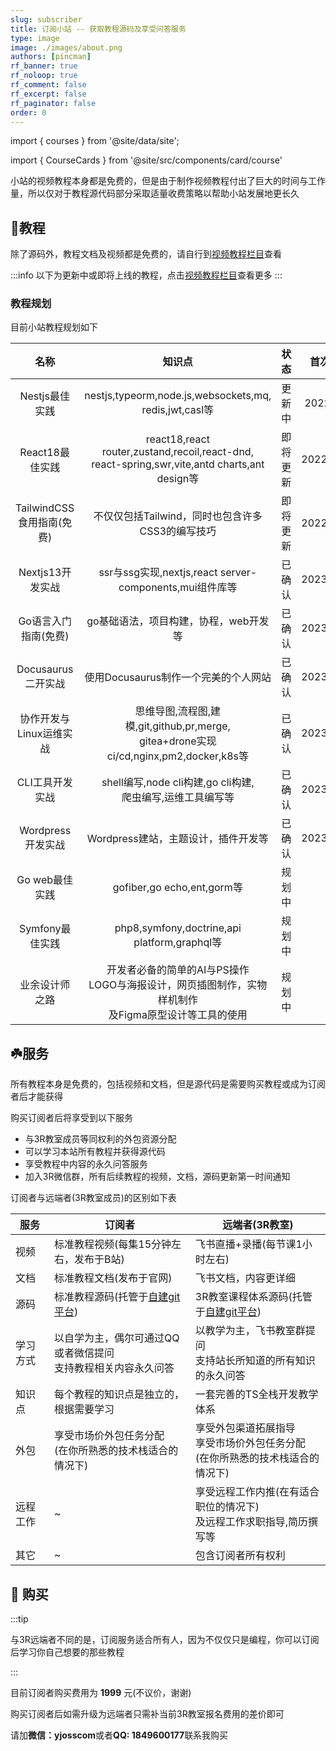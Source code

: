 ```yaml
---
slug: subscriber
title: 订阅小站 -- 获取教程源码及享受问答服务
type: image
image: ./images/about.png
authors: [pincman]
rf_banner: true
rf_noloop: true
rf_comment: false
rf_excerpt: false
rf_paginator: false
order: 0
---
```


import { courses } from '@site/data/site';

import { CourseCards } from '@site/src/components/card/course'

小站的视频教程本身都是免费的，但是由于制作视频教程付出了巨大的时间与工作量，所以仅对于教程源代码部分采取适量收费策略以帮助小站发展地更长久

## 🌱教程

除了源码外，教程文档及视频都是免费的，请自行到[视频教程栏目](https://pincman.com/docs/courses/)查看

:::info
以下为更新中或即将上线的教程，点击[视频教程栏目](https://pincman.com/docs/courses/)查看更多
:::

<CourseCards data={courses} button={false} subscriber />

### 教程规划

目前小站教程规划如下

|           名称            |                            知识点                            |   状态   |  首次开更  |  首次完结  |
| :-----------------------: | :----------------------------------------------------------: | :------: | :--------: | :--------: |
|      Nestjs最佳实践       | nestjs,typeorm,node.js,websockets,mq,<br />redis,jwt,casl等  |  更新中  | 2022.7.11  | 2022.11.15 |
|      React18最佳实践      | react18,react router,zustand,recoil,react-dnd,<br />react-spring,swr,vite,antd charts,ant design等 | 即将更新 | 2022.11.15 | 2023.01.15 |
| TailwindCSS食用指南(免费) |       不仅仅包括Tailwind，同时也包含许多CSS3的编写技巧       | 即将更新 | 2022.12.10 | 2023.01.10 |
|     Nextjs13开发实战      |   ssr与ssg实现,nextjs,react server-components,mui组件库等    |  已确认  | 2023.01.15 | 2023.04.10 |
|   Go语言入门指南(免费)    |            go基础语法，项目构建，协程，web开发等             |  已确认  | 2023.01.15 | 2023.02.20 |
|    Docusaurus二开实战     |             使用Docusaurus制作一个完美的个人网站             |  已确认  | 2023.04.10 | 2023.05.10 |
|  协作开发与Linux运维实战  | 思维导图,流程图,建模,git,github,pr,merge,<br />gitea+drone实现ci/cd,nginx,pm2,docker,k8s等 |  已确认  | 2023.05.10 | 2023.07.15 |
|      CLI工具开发实战      | shell编写,node cli构建,go cli构建,<br />爬虫编写,运维工具编写等 |  已确认  | 2023.07.15 | 2023.10.10 |
|     Wordpress开发实战     |             Wordpress建站，主题设计，插件开发等              |  已确认  | 2023.10.10 | 2023.12.10 |
|      Go web最佳实践       |                  gofiber,go echo,ent,gorm等                  |  规划中  |            |            |
|      Symfony最佳实践      |         php8,symfony,doctrine,api platform,graphql等         |  规划中  |     ~      |     ~      |
|      业余设计师之路       | 开发者必备的简单的AI与PS操作<br />LOGO与海报设计，网页插图制作，实物样机制作<br />及Figma原型设计等工具的使用 |  规划中  |     ~      |     ~      |


## ☘️服务

所有教程本身是免费的，包括视频和文档，但是源代码是需要购买教程或成为订阅者后才能获得

购买订阅者后将享受到以下服务

- 与3R教室成员等同权利的外包资源分配
- 可以学习本站所有教程并获得源代码
- 享受教程中内容的永久问答服务
- 加入3R微信群，所有后续教程的视频，文档，源码更新第一时间通知

订阅者与远端者(3R教室成员)的区别如下表

| 服务     | 订阅者                                                       | 远端者(3R教室)                                               |
| -------- | ------------------------------------------------------------ | ------------------------------------------------------------ |
| 视频     | 标准教程视频(每集15分钟左右，发布于B站)                      | 飞书直播+录播(每节课1小时左右)                               |
| 文档     | 标准教程文档(发布于官网)                                     | 飞书文档，内容更详细                                         |
| 源码     | 标准教程源码(托管于[自建git平台](https://git.pincman.com))   | 3R教室课程体系源码(托管于[自建git平台](https://git.pincman.com)) |
| 学习方式 | 以自学为主，偶尔可通过QQ或者微信提问<br />支持教程相关内容永久问答 | 以教学为主，飞书教室群提问<br />支持站长所知道的所有知识的永久问答 |
| 知识点   | 每个教程的知识点是独立的，根据需要学习                       | 一套完善的TS全栈开发教学体系                                 |
| 外包     | 享受市场价外包任务分配<br />(在你所熟悉的技术栈适合的情况下) | 享受外包渠道拓展指导<br />享受市场价外包任务分配<br />(在你所熟悉的技术栈适合的情况下) |
| 远程工作 | ~                                                            | 享受远程工作内推(在有适合职位的情况下)<br />及远程工作求职指导,简历撰写等 |
| 其它     | ~                                                            | 包含订阅者所有权利                                           |

## 🥭 购买

:::tip

与3R远端者不同的是，订阅服务适合所有人，因为不仅仅只是编程，你可以订阅后学习你自己想要的那些教程

:::

目前订阅者购买费用为 **1999** 元(不议价，谢谢)

购买订阅者后如需升级为远端者只需补当前3R教室报名费用的差价即可

请加**微信：yjosscom**或者**QQ: 1849600177**联系我购买
